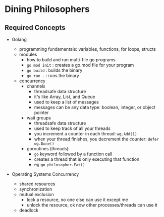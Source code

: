 # Dining Philosophers

## Required Concepts

* Golang
  * programming fundamentals: variables, functions, for loops, structs
  * modules
    - how to build and run multi-file go programs
    - `go mod init` : creates a go.mod file for your program
    - `go build` : builds the binary
    - `go run .` : runs the binary
  * concurrency
    - channels 
      - threadsafe data structure
      - it's like Array, List, and Queue
      - used to keep a list of messages
      - messages can be any data type: boolean, integer, or object pointer
    - wait groups
      - threadsafe data structure
      - used to keep track of all your threads
      - you increment a counter in each thread: `wg.Add(1)`
      - when your thread finishes, you decrement the counter: `defer wg.Done()`
    - goroutines (threads)
      - `go` keyword followed by a function call
      - creates a thread that is only executing that function
      - eg `go philosopher.Eat()`

* Operating Systems Concurrency
  * shared resources
  * synchronization
  * mutual exclusion
    - lock a resource, no one else can use it except me
    - unlock the resource, ok now other processes/threads can use it
  * deadlock
 
